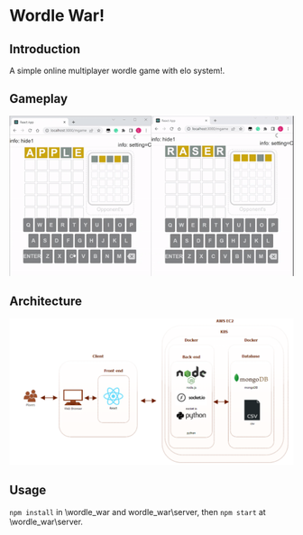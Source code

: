 # Wordle War!

## Introduction
A simple online multiplayer wordle game with elo system!.

## Gameplay
![Screenshot](https://github.com/DoubleSpicy/wordle_war-/blob/main/documentations/gameplay.gif?raw=true)

## Architecture
![Architecture](https://github.com/DoubleSpicy/wordle_war-/blob/main/documentations/frameworks_used.png?raw=true)

## Usage
```npm install``` in \wordle_war and wordle_war\server, then ```npm start``` at \wordle_war\server.

